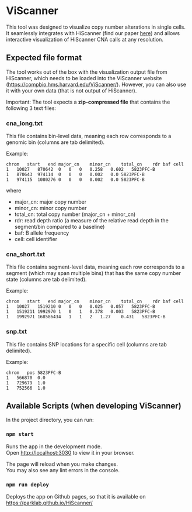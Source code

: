 # ViScanner
This tool was designed to visualize copy number alterations in single cells. It seamlessly integrates with HiScanner (find our paper <a href="https://www.nature.com/articles/s41467-025-60446-5" target="_blank">here</a>) and allows interactive visualization of HiScanner CNA calls at any resolution.

## Expected file format

The tool works out of the box with the visualization output file from HiScanner, which needs to be loaded into the ViScanner website (https://compbio.hms.harvard.edu/ViScanner/). However, you can also use it with your own data (that is not output of HiScanner). 

Important: The tool expects a **zip-compressed file** that contains the following 3 text files:

### cna_long.txt

This file contains bin-level data, meaning each row corresponds to a genomic bin (columns are tab delimited).

Example:
```
chrom	start	end	major_cn	minor_cn	total_cn	rdr	baf	cell
1	10027	870642	0	0	0	0.258	0.602	5823PFC-B
1	870643	974114	0	0	0	0.002	0.0	5823PFC-B
1	974115	1080276	0	0	0	0.002	0.0	5823PFC-B
```
where
- major_cn: major copy number
- minor_cn: minor copy number
- total_cn: total copy number (major_cn + minor_cn)
- rdr: read depth ratio (a measure of the relative read depth in the segment/bin compared to a baseline)
- baf: B allele frequency
- cell: cell identifier

### cna_short.txt

This file contains segment-level data, meaning each row corresponds to a segment (which may span multiple bins) that has the same copy number state  (columns are tab delimited).

Example:
```
chrom	start	end	major_cn	minor_cn	total_cn	rdr	baf	cell
1	10027	1519210	0	0	0	0.025	0.057	5823PFC-B
1	1519211	1992970	1	0	1	0.378	0.003	5823PFC-B
1	1992971	168586434	1	1	2	1.27	0.431	5823PFC-B
```

### snp.txt

This file contains SNP locations for a specific cell  (columns are tab delimited).

Example:
```
chrom	pos	5823PFC-B
1	566870	0.0
1	729679	1.0
1	752566	1.0
```



## Available Scripts (when developing ViScanner)

In the project directory, you can run:

### `npm start`

Runs the app in the development mode.\
Open [http://localhost:3030](http://localhost:3030) to view it in your browser.

The page will reload when you make changes.\
You may also see any lint errors in the console.

### `npm run deploy`

Deploys the app on Github pages, so that it is available on https://parklab.github.io/HiScanner/

